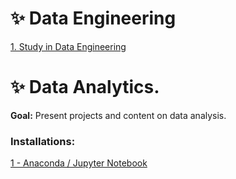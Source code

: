 
# ✨ Data Engineering

<div> 
<p><a href="https://github.com/JosiTubaroski/Data_Engineering_Analyze">1. Study in Data Engineering </a></p>
</div> 
   
# ✨ Data Analytics.

<b>Goal:</b> Present projects and content on data analysis.

<h3 align="left">Installations:</h3>

<div> 
<p><a href="https://github.com/JosiTubaroski/Analise_de_Dados/blob/main/Instalacoes/1.%20Instalando%20o%20Jupyter%20-%20Pacote%20Anaconda%20para%20Programa%C3%A7%C3%A3o%20em%20Python.ipynb">1 - Anaconda / Jupyter Notebook </a></p>
</div> 
